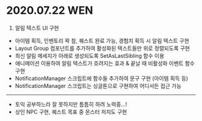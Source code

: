 # 2020.07.22 WEN

1. 알림 텍스트 UI 구현
 - 아이템 획득, 인벤토리 꽉 참, 퀘스트 완료 가능, 경험치 획득 시 알림 텍스트 구현
 - Layout Group 컴포넌트를 추가하여 활성화된 텍스트들만 위로 정렬되도록 구현 
 - 최신 알림 메세지가 아래로 생성되도록 SetAsLastSibling 함수 이용
 - 애니메이션 이용하여 알림 텍스트가 흐려지는 효과 & 끝날 때 비활성화 이벤트 함수 구현
 - NotificationManager 스크립트에 함수들 추가하여 문구 구현 (아이템 획득 등) 
 - NotificationManager 스크립트는 싱글톤으로 구현하여 어디서든 접근 가능

***

- 토익 공부하느라 잘 못하지만 틈틈히 하려 노력중...!
- 상인 NPC 구현, 퀘스트 목표 중 몬스터 처치도 구현 